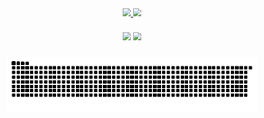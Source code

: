 <div align="center">
  <a href="https://github.com/ericposser">
  <img height="180em" src="https://github-readme-stats.vercel.app/api?username=ericposser&show_icons=true&theme=dark&include_all_commits=true&count_private=true"/>
  <img height="180em" src="https://github-readme-stats.vercel.app/api/top-langs/?username=ericposser&layout=compact&langs_count=7&theme=dark&hide_progress=true&hide=CSS,HTML,SCSS"/>
</div>

##
  <!--
<div align="center" style="display: inline_block"><br>
  <img align="center" alt="Rafa-HTML" height="30" width="40" src="https://cdn.jsdelivr.net/gh/devicons/devicon/icons/html5/html5-original.svg">
  <img align="center" alt="Rafa-CSS" height="30" width="40" src="https://raw.githubusercontent.com/devicons/devicon/master/icons/css3/css3-original.svg">
  <img align="center" alt="Rafa-CSS" height="30" width="40" src="https://cdn.jsdelivr.net/gh/devicons/devicon/icons/cplusplus/cplusplus-original.svg">
  <img align="center" alt="Rafa-CSS" height="30" width="40" src="https://cdn.jsdelivr.net/gh/devicons/devicon/icons/mysql/mysql-original-wordmark.svg">
</div>
  -->

<div align="center">
<a href = "mailto:eric_alegrete2002@hotmail.com"><img src="https://img.shields.io/badge/-Gmail-%23333?style=for-the-badge&logo=gmail&logoColor=white" target="_blank"></a>
 </a>
  <a href="https://www.linkedin.com/in/eric-posser-a3378a234/" target="_blank"><img src="https://img.shields.io/badge/-LinkedIn-%230077B5?style=for-the-badge&logo=linkedin&logoColor=white" target="_blank"></a> 
</div>

##
![Snake animation](https://github.com/ericposser/ericposser/blob/output/github-contribution-grid-snake.svg)
